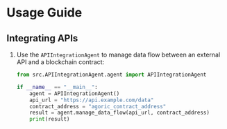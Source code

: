 
# Usage Guide

## Integrating APIs

1. Use the `APIIntegrationAgent` to manage data flow between an external API and a blockchain contract:

   ```python
   from src.APIIntegrationAgent.agent import APIIntegrationAgent

   if __name__ == "__main__":
       agent = APIIntegrationAgent()
       api_url = "https://api.example.com/data"
       contract_address = "agoric_contract_address"
       result = agent.manage_data_flow(api_url, contract_address)
       print(result)
   ```
